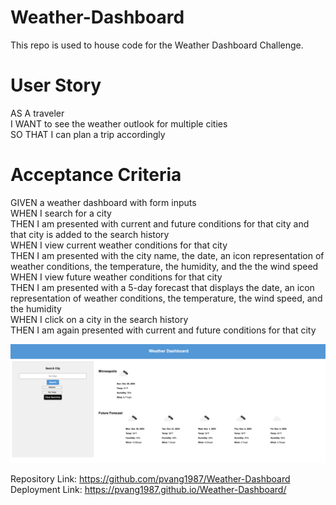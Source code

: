 # Weather-Dashboard
This repo is used to house code for the Weather Dashboard Challenge.

# User Story
AS A traveler  
I WANT to see the weather outlook for multiple cities  
SO THAT I can plan a trip accordingly  

# Acceptance Criteria
GIVEN a weather dashboard with form inputs  
WHEN I search for a city  
THEN I am presented with current and future conditions for that city and that city is added to the search history  
WHEN I view current weather conditions for that city  
THEN I am presented with the city name, the date, an icon representation of weather conditions, the temperature, the humidity, and the the wind speed  
WHEN I view future weather conditions for that city  
THEN I am presented with a 5-day forecast that displays the date, an icon representation of weather conditions, the temperature, the wind speed, and the humidity  
WHEN I click on a city in the search history  
THEN I am again presented with current and future conditions for that city  

![Weather Dashboard](./assets/WeatherDashboard.png) 

Repository Link: https://github.com/pvang1987/Weather-Dashboard  
Deployment Link: https://pvang1987.github.io/Weather-Dashboard/  